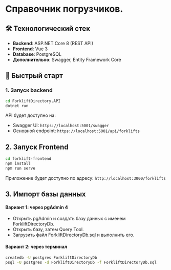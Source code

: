 # Справочник погрузчиков.
## 🛠️ Технологический стек
- **Backend**: ASP.NET Core 8 (REST API)
- **Frontend**: Vue 3
- **Database**: PostgreSQL
- **Дополнительно**: Swagger, Entity Framework Core

## 🚀 Быстрый старт


### 1. Запуск backend
```bash 
cd ForkliftDirectory.API
dotnet run
```
API будет доступно на:
- Swagger UI: ```https://localhost:5001/swagger```
- Основной endpoint: ```https://localhost:5001/api/forklifts```

## 2. Запуск Frontend
```bash
cd forklift-frontend
npm install
npm run serve
```
Приложение будет доступно по адресу: ```http://localhost:3000/forklifts```


## 3. Импорт базы данных
#### Вариант 1: через pgAdmin 4
- Открыть pgAdmin и создать базу данных с именем ForkliftDirectoryDb.
- Открыть базу, затем Query Tool.
- Загрузить файл ForkliftDirectoryDb.sql и выполнить его.

#### Вариант 2: через терминал
```bash
createdb -U postgres ForkliftDirectoryDb
psql -U postgres -d ForkliftDirectoryDb -f ForkliftDirectoryDb.sql
```
